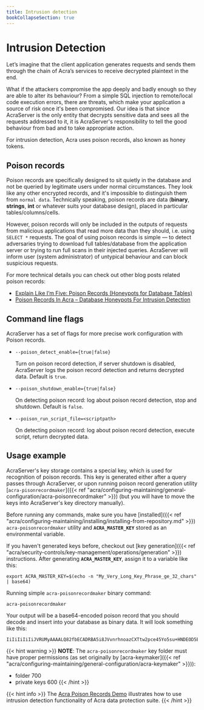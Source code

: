 ```yaml
---
title: Intrusion detection
bookCollapseSection: true
---
```


# Intrusion Detection

Let’s imagine that the client application generates requests and sends them through the chain of Acra’s services to receive decrypted plaintext in the end.

What if the attackers compromise the app deeply and badly enough so they are able to alter its behaviour? From a simple SQL injection to remote/local code execution errors, there are threats, which make your application a source of risk once it's been compromised. Our idea is that since AcraServer is the only entity that decrypts sensitive data and sees all the requests addressed to it, it is AcraServer's responsibility to tell the good behaviour from bad and to take appropriate action.

For intrusion detection, Acra uses poison records, also known as honey tokens.

## Poison records

Poison records are specifically designed to sit quietly in the database and not be queried by legitimate users under normal circumstances. They look like any other encrypted records, and it's impossible to distinguish them from `normal data`. Technically speaking, poison records are data (**binary**, **strings**, **int** or whatever suits your database design), placed in particular tables/columns/cells.

However, poison records will only be included in the outputs of requests from malicious applications that read more data than they should, i.e. using `SELECT *` requests. The goal of using poison records is simple — to detect adversaries trying to download full tables/database from the application server or trying to run full scans in their injected queries. AcraServer will inform user (system administrator) of untypical behaviour and can block suspicious requests.

For more technical details you can check out other blog posts related poison records:

- [Explain Like I’m Five: Poison Records (Honeypots for Database Tables)](https://hackernoon.com/poison-records-acra-eli5-d78250ef94f)
- [Poison Records In Acra – Database Honeypots For Intrusion Detection](https://www.cossacklabs.com/blog/acra-poison-records.html)


## Command line flags

AcraServer has a set of flags for more precise work configuration with Poison records.


* `--poison_detect_enable={true|false}`

  Turn on poison record detection, if server shutdown is disabled, AcraServer logs the poison record detection and returns decrypted data.
  Default is `true`.  


* `--poison_shutdown_enable={true|false}`

  On detecting poison record: log about poison record detection, stop and shutdown.
  Default is `false`.

* `--poison_run_script_file=<scriptpath>`

  On detecting poison record: log about poison record detection, execute script, return decrypted data.


## Usage example


AcraServer's key storage contains a special key, which is used for recognition of poison records. This key is generated either after a query passes through AcraServer, or upon running poison record generation utility [`acra-pisonrecordmaker`]({{< ref "acra/configuring-maintaining/general-configuration/acra-poisonrecordmaker" >}}) (but you will have to move the keys into AcraServer's key directory manually).

Before running any commands, make sure you have [installed]({{< ref "acra/configuring-maintaining/installing/installing-from-repository.md" >}}) `acra-poisonrecordmaker` utility and **`ACRA_MASTER_KEY`** stored as an environmental variable.

If you haven't generated keys before, checkout out [key generation]({{< ref "acra/security-controls/key-management/operations/generation" >}}) instructions. After generating **`ACRA_MASTER_KEY`**, assign it to a variable like this:

```
export ACRA_MASTER_KEY=$(echo -n "My_Very_Long_Key_Phrase_ge_32_chars" | base64)
```

Running simple `acra-poisonrecordmaker` binary command: 

```
acra-poisonrecordmaker
```

Your output will be a base64-encoded poison record that you should decode and insert into your database as binary data. It will look something like this:

```
IiIiIiIiIiJVRUMyAAAALQ82fbECADRBA5i8JVvnrhnoazCXTtw2pce45Yo5su+HNDEOD5EgJwQmVAAAAAABAUAMAAAAEAAAACAAAABebWIj5GhhfAQ0lLAUrahrjcuI9Yjb14QFGaPBamWDVuq/EiAu8peBK17tpzuD+EDhOnyn1A5dUVAvhIlwAAAAAAAAAAABAUAMAAAAEAAAAEQAAACVs0EIAERyZhAD4FKSAaJqyMUTZ1tt97XDSxIwG+A5Njvd5q7aISgVQmhD6Fdgsnp98OkRSqSbK3ykgPwBIlFhCwm/Zcz5DRCDu+LV+1LDBPHwSgPS3o+OnOck5CXz8r0=
```

{{< hint warning >}}
**NOTE**: The `acra-poisonrecordmaker` key folder must have proper permissions (as set originally by [acra-keymaker]({{< ref "acra/configuring-maintaining/general-configuration/acra-keymaker" >}})):

- folder 700
- private keys 600
{{< /hint >}}

{{< hint info >}}
The [Acra Poison Records Demo](https://github.com/cossacklabs/acra-poison-records-demo) illustrates how to use intrusion detection functionality of Acra data protection suite.
{{< /hint >}}